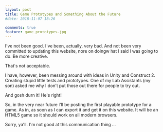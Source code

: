 ```yaml
---
layout: post
title: Game Prototypes and Something About the Future
#date: 2018-11-07 18:26

comments: true
feature: game_prototypes.jpg
---
```



I've not been good. I've been, actually, very bad. And not been very committed to updating this website, nore on doingw hat I said I was going to do. Be more creative.

That's not acceptable.

I have, however, been messing around with ideas in Unity and Construct 2. Creating stupid little tests and prototypes. One of my Lab Assistants (my son) asked me why I don't put those out there for people to try out.

And gosh durn it! He's right!

So, in the very near future I'll be posting the first playable prototype for a game. As in, as soon as I can export it and get it on this website. It will be an HTML5 game so it should work on all modern browsers. 

Sorry, ya'll. I'm not good at this communication thing ...
